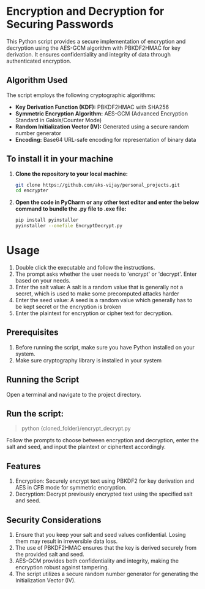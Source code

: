# Encryption and Decryption for Securing Passwords

This Python script provides a secure implementation of encryption and decryption using the AES-GCM algorithm with PBKDF2HMAC for key derivation. It ensures confidentiality and integrity of data through authenticated encryption.

## Algorithm Used

The script employs the following cryptographic algorithms:

- **Key Derivation Function (KDF):** PBKDF2HMAC with SHA256
- **Symmetric Encryption Algorithm:** AES-GCM (Advanced Encryption Standard in Galois/Counter Mode)
- **Random Initialization Vector (IV):** Generated using a secure random number generator
- **Encoding:** Base64 URL-safe encoding for representation of binary data

## To install it in your machine

1. **Clone the repository to your local machine:**

   ```bash
   git clone https://github.com/aks-vijay/personal_projects.git
   cd encrypter

2. **Open the code in PyCharm or any other text editor and enter the below command to bundle the .py file to .exe file:**

   ```bash
   pip install pyinstaller
   pyinstaller --onefile EncryptDecrypt.py
   
# Usage
1. Double click the executable and follow the instructions.
2. The prompt asks whether the user needs to 'encrypt' or 'decrypt'. Enter based on your needs.
3. Enter the salt value: A salt is a random value that is generally not a secret, which is used to make some precomputed attacks harder
4. Enter the seed value: A seed is a random value which generally has to be kept secret or the encryption is broken
5. Enter the plaintext for encryption or cipher text for decryption.

## Prerequisites
1. Before running the script, make sure you have Python installed on your system.
2. Make sure cryptography library is installed in your system

## Running the Script
Open a terminal and navigate to the project directory.

## Run the script:
> python {cloned_folder}/encrypt_decrypt.py

Follow the prompts to choose between encryption and decryption, enter the salt and seed, and input the plaintext or ciphertext accordingly.

## Features
1. Encryption: Securely encrypt text using PBKDF2 for key derivation and AES in CFB mode for symmetric encryption.
2. Decryption: Decrypt previously encrypted text using the specified salt and seed.

## Security Considerations
1. Ensure that you keep your salt and seed values confidential. Losing them may result in irreversible data loss.
2. The use of PBKDF2HMAC ensures that the key is derived securely from the provided salt and seed.
3. AES-GCM provides both confidentiality and integrity, making the encryption robust against tampering.
4. The script utilizes a secure random number generator for generating the Initialization Vector (IV).
